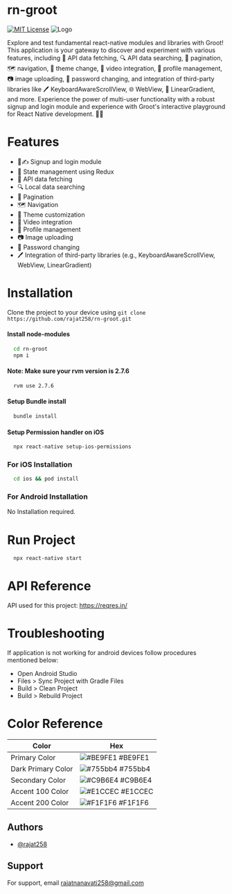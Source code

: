 # rn-groot

[![MIT License](https://img.shields.io/badge/version-1.0.0-blue.svg)](https://choosealicense.com/licenses/mit/)
![Logo](https://i.ibb.co/Kqj8J8G/Logo-3x.png)

Explore and test fundamental react-native modules and libraries with Groot! This application is your gateway to discover and experiment with various features, including 🚀 API data fetching, 🔍 API data searching, 📜 pagination, 🗺️ navigation, 🎨 theme change, 🎥 video integration, 👤 profile management, 📷 image uploading, 🔑 password changing, and integration of third-party libraries like 🖊️ KeyboardAwareScrollView, 🌐 WebView, 🌈 LinearGradient, and more.
Experience the power of multi-user functionality with a robust signup and login module and experience with Groot's interactive playground for React Native development. 📱💡

# Features

- 👥✍️ Signup and login module
- 🔄 State management using Redux
- 🚀 API data fetching
- 🔍 Local data searching
- 📜 Pagination
- 🗺️ Navigation
- 🎨 Theme customization
- 🎥 Video integration
- 👤 Profile management
- 📷 Image uploading
- 🔑 Password changing
- 🖊️ Integration of third-party libraries (e.g., KeyboardAwareScrollView, WebView, LinearGradient)

# Installation

Clone the project to your device using `git clone https://github.com/rajat258/rn-groot.git`

#### Install node-modules

```bash
  cd rn-groot
  npm i
```

#### Note: Make sure your rvm version is 2.7.6

```bash
  rvm use 2.7.6
```

#### Setup Bundle install

```bash
  bundle install
```

#### Setup Permission handler on iOS

```bash
  npx react-native setup-ios-permissions
```

### For iOS Installation

```bash
  cd ios && pod install
```

### For Android Installation

No Installation required.

# Run Project

```bash
  npx react-native start
```

# API Reference

API used for this project: https://reqres.in/

# Troubleshooting

If application is not working for android devices follow procedures mentioned below:

- Open Android Studio
- Files > Sync Project with Gradle Files
- Build > Clean Project
- Build > Rebuild Project

# Color Reference

| Color              | Hex                                                              |
| ------------------ | ---------------------------------------------------------------- |
| Primary Color      | ![#BE9FE1](https://via.placeholder.com/10/BE9FE1?text=+) #BE9FE1 |
| Dark Primary Color | ![#755bb4](https://via.placeholder.com/10/755bb4?text=+) #755bb4 |
| Secondary Color    | ![#C9B6E4](https://via.placeholder.com/10/C9B6E4?text=+) #C9B6E4 |
| Accent 100 Color   | ![#E1CCEC](https://via.placeholder.com/10/E1CCEC?text=+) #E1CCEC |
| Accent 200 Color   | ![#F1F1F6](https://via.placeholder.com/10/F1F1F6?text=+) #F1F1F6 |

## Authors

- [@rajat258](https://github.com/rajat258)

## Support

For support, email rajatnanavati258@gmail.com
